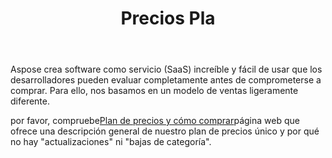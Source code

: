 ﻿---
title: Precios Pla
second_title: Aspose.Cells Cloud Documen
type: docs
url: /es/pricing-plan/
description: Aspose.Cells La nube admite Excel para crear, convertir, fusionar, dividir, proteger, operar objetos internos, etc.
weight: 70
kwords: Excel, Office Nube, REST API, Hoja de cálculo, PDF, CSV, Json, Markdwon, Plan de precios
---
Aspose crea software como servicio (SaaS) increíble y fácil de usar que los desarrolladores pueden evaluar completamente antes de comprometerse a comprar. Para ello, nos basamos en un modelo de ventas ligeramente diferente.

 por favor, compruebe[Plan de precios y cómo comprar](https://purchase.aspose.cloud/buy)página web que ofrece una descripción general de nuestro plan de precios único y por qué no hay "actualizaciones" ni "bajas de categoría".


